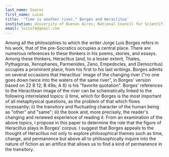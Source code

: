 ```yaml
---
last_name: Soares
first_name: Lucas
title: '"Time is another river." Borges and Heraclitus'
institution: University of Buenos Aires; National Council for Scientific and Technological Research
email: lucso74@gmail.com
---
```

Among all the philosophies to which the writer Jorge Luis Borges refers in his work, that of the pre-Socratics occupies a central place. There are numerous references to these thinkers in his poems, stories, and essays. Among these thinkers, Heraclitus (and, to a lesser extent, Thales, Pythagoras, Xenophanes, Parmenides, Zeno, Empedocles, and Democritus) occupies a prominent place, from his first to his last writings. Borges admits on several occasions that Heraclitus' image of the changing river ("no one goes down twice into the waters of the same river", in Borges' version based on 22 B 12; B 49a; A 6) is his "favorite quotation". Borges' references to the Heraclitean image of the river can be schematically linked to the following interrelated topics: i) time, which for Borges is the most important of all metaphysical questions, as the problem of that which flows incessantly; ii) the transitory and fluctuating character of the human being as "other" and "same"; iii) the book and, more precisely, the reader's changing and renewed experience of reading it. From an examination of the above topics, I propose in this paper to determine the role that the figure of Heraclitus plays in Borges' corpus. I suggest that Borges appeals to the thought of Heraclitus not only to explore philosophical themes such as time, change, and permanence but above all to philosophically inquire into the nature of fiction as an artifice that allows us to find a kind of permanence in the transitory.

